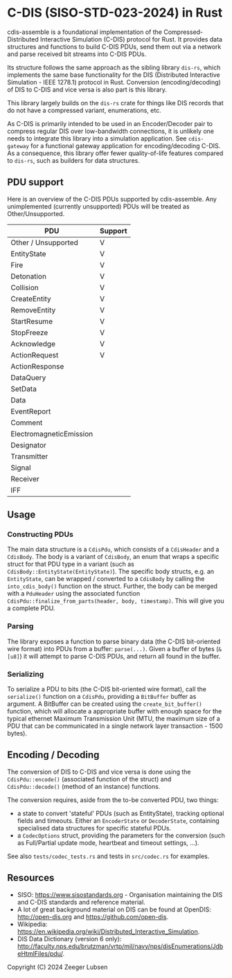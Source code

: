 # C-DIS (SISO-STD-023-2024) in Rust

cdis-assemble is a foundational implementation of the Compressed-Distributed Interactive Simulation (C-DIS) protocol for Rust. It provides data structures and functions to build C-DIS PDUs, send them out via a network and parse received bit streams into C-DIS PDUs.

Its structure follows the same approach as the sibling library `dis-rs`, which implements the same base functionality for the DIS (Distributed Interactive Simulation - IEEE 1278.1) protocol in Rust.
Conversion (encoding/decoding) of DIS to C-DIS and vice versa is also part is this library.

This library largely builds on the `dis-rs` crate for things like DIS records that do not have a compressed variant, enumerations, etc.

As C-DIS is primarily intended to be used in an Encoder/Decoder pair to compress regular DIS over low-bandwidth connections, it is unlikely one needs to integrate this library into a simulation application.
See `cdis-gateway` for a functional gateway application for encoding/decoding C-DIS. As a consequence, this library offer fewer quality-of-life features compared to `dis-rs`, such as builders for data structures.

## PDU support

Here is an overview of the C-DIS PDUs supported by cdis-assemble. Any unimplemented (currently unsupported) PDUs will be treated as Other/Unsupported.

| PDU                     | Support |
|-------------------------|---------|
| Other / Unsupported     | V       |
| EntityState             | V       |
| Fire                    | V       |
| Detonation              | V       |
| Collision               | V       |
| CreateEntity            | V       |
| RemoveEntity            | V       |
| StartResume             | V       |
| StopFreeze              | V       |
| Acknowledge             | V       |
| ActionRequest           | V       |
| ActionResponse          |         |
| DataQuery               |         |
| SetData                 |         |
| Data                    |         |
| EventReport             |         |
| Comment                 |         |
| ElectromagneticEmission |         |
| Designator              |         |
| Transmitter             |         |
| Signal                  |         |
| Receiver                |         |
| IFF                     |         |

## Usage

### Constructing PDUs
The main data structure is a `CdisPdu`, which consists of a `CdisHeader` and a `CdisBody`. The body is a variant of `CdisBody`, an enum that wraps a specific struct for that PDU type in a variant (such as `CdisBody::EntityState(EntityState)`).
The specific body structs, e.g. an `EntityState`, can be wrapped / converted to a `CdisBody` by calling the `into_cdis_body()` function on the struct.
Further, the body can be merged with a `PduHeader` using the associated function `CdisPdu::finalize_from_parts(header, body, timestamp)`. This will give you a complete PDU.

### Parsing
The library exposes a function to parse binary data (the C-DIS bit-oriented wire format) into PDUs from a buffer: `parse(...)`.
Given a buffer of bytes (`&[u8]`) it will attempt to parse C-DIS PDUs, and return all found in the buffer.

### Serializing
To serialize a PDU to bits (the C-DIS bit-oriented wire format), call the `serialize()` function on a `CdisPdu`, providing a `BitBuffer` buffer as argument.
A BitBuffer can be created using the `create_bit_buffer()` function, which will allocate a appropriate buffer with enough space for the typical ethernet Maximum Transmission Unit (MTU, the maximum size of a PDU that can be communicated in a
single network layer transaction - 1500 bytes).

## Encoding / Decoding
The conversion of DIS to C-DIS and vice versa is done using the `CdisPdu::encode()` (associated function of the struct) and `CdisPdu::decode()` (method of an instance) functions.

The conversion requires, aside from the to-be converted PDU, two things:
- a state to convert 'stateful' PDUs (such as EntityState), tracking optional fields and timeouts. Either an `EncoderState` or `DecoderState`, containing specialised data structures for specific stateful PDUs. 
- a `CodecOptions` struct, providing the parameters for the conversion (such as Full/Partial update mode, heartbeat and timeout settings, ...).

See also `tests/codec_tests.rs` and tests in `src/codec.rs` for examples.

## Resources

- SISO: https://www.sisostandards.org - Organisation maintaining the DIS and C-DIS standards and reference material.
- A lot of great background material on DIS can be found at OpenDIS: http://open-dis.org and https://github.com/open-dis.
- Wikipedia: https://en.wikipedia.org/wiki/Distributed_Interactive_Simulation.
- DIS Data Dictionary (version 6 only): http://faculty.nps.edu/brutzman/vrtp/mil/navy/nps/disEnumerations/JdbeHtmlFiles/pdu/.

Copyright (C) 2024 Zeeger Lubsen